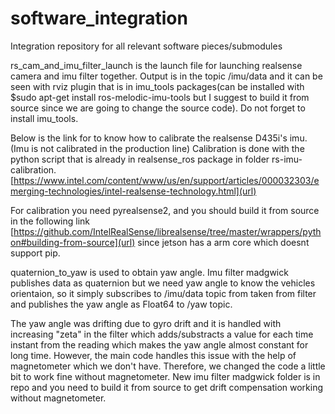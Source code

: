 # software_integration

Integration repository for all relevant software pieces/submodules

rs_cam_and_imu_filter_launch is the launch file for launching realsense camera and imu filter together. Output is in the topic /imu/data and it can be seen with rviz plugin
 that is in imu_tools packages(can be installed with $sudo apt-get install ros-melodic-imu-tools but I suggest to build it from source since we are going to change the source code).
Do not forget to install imu_tools. 

Below is the link for to know how to calibrate the realsense D435i's imu.(Imu is not calibrated in the production line) Calibration is done with the python script
that is already in realsense_ros package in folder rs-imu-calibration. 
[https://www.intel.com/content/www/us/en/support/articles/000032303/emerging-technologies/intel-realsense-technology.html](url)


For calibration you need pyrealsense2, and you should build it from source in the following link
[https://github.com/IntelRealSense/librealsense/tree/master/wrappers/python#building-from-source](url)
since jetson has a arm core which doesnt support pip.

 quaternion_to_yaw is used to obtain yaw angle. Imu filter madgwick publishes data as quaternion but we need yaw angle to know the vehicles orientaion, so it simply subscribes
 to /imu/data topic from taken from filter and publishes the yaw angle as Float64 to /yaw topic.
 
 The yaw angle was drifting due to gyro drift and it is handled with increasing "zeta" in the filter which adds/substracts a value for each time instant from the reading which 
 makes the yaw angle almost constant for long time. However, the main code handles this issue with the help of magnetometer which we don't have. Therefore, we changed the code 
 a little bit to work fine without magnetometer. New imu filter madgwick folder is in repo and you need to build it from source to get drift compensation working without magnetometer.
